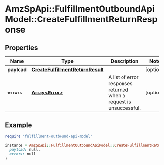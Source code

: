 # AmzSpApi::FulfillmentOutboundApiModel::CreateFulfillmentReturnResponse

## Properties

| Name | Type | Description | Notes |
| ---- | ---- | ----------- | ----- |
| **payload** | [**CreateFulfillmentReturnResult**](CreateFulfillmentReturnResult.md) |  | [optional] |
| **errors** | [**Array&lt;Error&gt;**](Error.md) | A list of error responses returned when a request is unsuccessful. | [optional] |

## Example

```ruby
require 'fulfillment-outbound-api-model'

instance = AmzSpApi::FulfillmentOutboundApiModel::CreateFulfillmentReturnResponse.new(
  payload: null,
  errors: null
)
```

